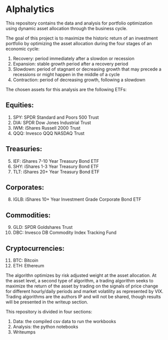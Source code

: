 # Alphalytics
This repository contains the data and analysis for portfolio optimization using dynamic asset allocation through the business cycle. 

The goal of this project is to maximize the historic return of an investment portfolio by optimizing the asset allocation during the four stages of an economic cycle: 
1. Recovery: period immediately after a slowdon or recession  
2. Expansion: stable growth period after a recovery period 
3. Slowdown: period of stagnant or decreasing growth that may precede a recessions or might happen in the middle of a cycle
4. Contraction: period of decreasing growth, following a slowdown

The chosen assets for this analysis are the following ETFs: 
## Equities: 
1. SPY: SPDR Standard and Poors 500 Trust
2. DIA: SPDR Dow Jones Industrial Trust 
3. IWM: iShares Russell 2000 Trust
4. QQQ: Invesco QQQ NASDAQ Trust
## Treasuries: 
5. IEF: iShares 7-10 Year Treasury Bond ETF
6. SHY: iShares 1-3 Year Treasury Bond ETF
7. TLT: iShares 20+ Year Treasury Bond ETF
## Corporates: 
8. IGLB: iShares 10+ Year Investment Grade Corporate Bond ETF
## Commodities: 
9. GLD: SPDR Goldshares Trust
10. DBC: Invesco DB Commodity Index Tracking Fund
## Cryptocurrencies: 
11. BTC: Bitcoin
12. ETH: Ethereum 

The algorithn optimizes by risk adjusted weight at the asset allocation. At the asset level, a second type of algorithm, a trading algorithm seeks to maximize the return of the asset by trading on the signals of price change for different hourly/daily periods and market volatility as represented by VIX. Trading algorithms are the authors IP and will not be shared, though results will be presented in the writeup section. 

This repository is divided in four sections: 
1. Data: the compiled csv data to run the workbooks
2. Analysis: the python notebooks
3. Writeumps
